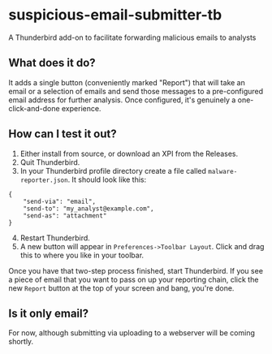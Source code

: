 # suspicious-email-submitter-tb

A Thunderbird add-on to facilitate forwarding malicious emails to analysts

## What does it do?

It adds a single button (conveniently marked "Report") that will take an email or a selection of emails and send those messages to a pre-configured email address for further analysis.  Once configured, it's genuinely a one-click-and-done experience.

## How can I test it out?

 1. Either install from source, or download an XPI from the Releases.
 2. Quit Thunderbird.
 3. In your Thunderbird profile directory create a file called `malware-reporter.json`. It should look like this:
 ```
 {
     "send-via": "email",
     "send-to": "my_analyst@example.com",
     "send-as": "attachment"
 }
 ```
 4. Restart Thunderbird.
 5. A new button will appear in `Preferences->Toolbar Layout`.  Click and drag this to where you like in your toolbar.

Once you have that two-step process finished, start Thunderbird.  If you see a piece of email that you want to pass on up your reporting chain, click the new `Report` button at the top of your screen and bang, you're done.

## Is it only email?

For now, although submitting via uploading to a webserver will be coming shortly.
